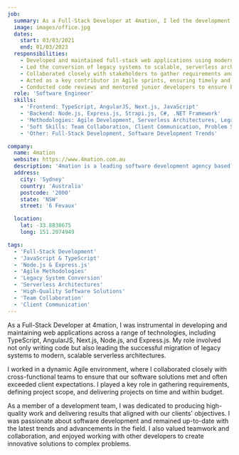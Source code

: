 ```yaml
---
job:
  summary: As a Full-Stack Developer at 4mation, I led the development and maintenance of web applications, spearheaded the migration of legacy systems to modern architectures, and collaborated effectively within Agile teams to deliver high-quality software solutions that consistently exceeded client expectations.
  image: images/office.jpg
  dates:
    start: 03/03/2021
    end: 01/03/2023
  responsibilities:
    - Developed and maintained full-stack web applications using modern JavaScript frameworks and backend technologies.
    - Led the conversion of legacy systems to scalable, serverless architectures.
    - Collaborated closely with stakeholders to gather requirements and deliver custom software solutions.
    - Acted as a key contributor in Agile sprints, ensuring timely and budget-friendly delivery of projects.
    - Conducted code reviews and mentored junior developers to ensure best practices and high-quality code standards.
  role: 'Software Engineer'
  skills:
    - 'Frontend: TypeScript, AngularJS, Next.js, JavaScript'
    - 'Backend: Node.js, Express.js, Strapi.js, C#, .NET Framework'
    - 'Methodologies: Agile Development, Serverless Architectures, Legacy System Conversion'
    - 'Soft Skills: Team Collaboration, Client Communication, Problem Solving'
    - 'Other: Full-Stack Development, Software Development Trends'

company:
  name: 4mation
  website: https://www.4mation.com.au
  description: '4mation is a leading software development agency based in Surry Hills, Sydney, known for delivering innovative digital solutions to a diverse range of clients.'
  address:
    city: 'Sydney'
    country: 'Australia'
    postcode: '2000'
    state: 'NSW'
    street: '6 Fevaux'

  location:
    lat: -33.8838675
    long: 151.2074949

tags:
  - 'Full-Stack Development'
  - 'JavaScript & TypeScript'
  - 'Node.js & Express.js'
  - 'Agile Methodologies'
  - 'Legacy System Conversion'
  - 'Serverless Architectures'
  - 'High-Quality Software Solutions'
  - 'Team Collaboration'
  - 'Client Communication'
---
```


As a Full-Stack Developer at 4mation, I was instrumental in developing and maintaining web applications across a range of technologies, including TypeScript, AngularJS, Next.js, Node.js, and Express.js. My role involved not only writing code but also leading the successful migration of legacy systems to modern, scalable serverless architectures.

I worked in a dynamic Agile environment, where I collaborated closely with cross-functional teams to ensure that our software solutions met and often exceeded client expectations. I played a key role in gathering requirements, defining project scope, and delivering projects on time and within budget.

As a member of a development team, I was dedicated to producing high-quality work and delivering results that aligned with our clients' objectives. I was passionate about software development and remained up-to-date with the latest trends and advancements in the field. I also valued teamwork and collaboration, and enjoyed working with other developers to create innovative solutions to complex problems.
